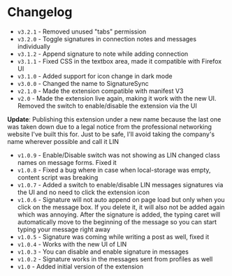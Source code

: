 # Changelog

- `v3.2.1` - Removed unused "tabs" permission
- `v3.2.0` - Toggle signatures in connection notes and messages individually
- `v3.1.2` - Append signature to note while adding connection
- `v3.1.1` - Fixed CSS in the textbox area, made it compatible with Firefox UI
- `v3.1.0` - Added support for icon change in dark mode
- `v3.0.0` - Changed the name to SignatureSync
- `v2.1.0` - Made the extension compatible with manifest V3
- `v2.0` - Made the extension live again, making it work with the new UI. Removed the switch to enable/disable the extension via the UI

**Update**: Publishing this extension under a new name because the last one was taken down due to a legal notice from the professional networking website I've built this for. Just to be safe, I'll avoid taking the company's name wherever possible and call it LIN

- `v1.0.9` - Enable/Disable switch was not showing as LIN changed class names on message forms. Fixed it
- `v1.0.8` - Fixed a bug where in case when local-storage was empty, content script was breaking
- `v1.0.7` - Added a switch to enable/disable LIN messages signatures via the UI and no need to click the extension icon
- `v1.0.6` - Signature will not auto append on page load but only when you click on the message box. If you delete it, it will also not be added again which was annoying. After the signature is added, the typing caret will automatically move to the beginning of the message so you can start typing your message right away
- `v1.0.5` - Signature was coming while writing a post as well, fixed it
- `v1.0.4` - Works with the new UI of LIN
- `v1.0.3` - You can disable and enable signature in messages
- `v1.0.2` - Signature works in the messages sent from profiles as well
- `v1.0` - Added initial version of the extension
